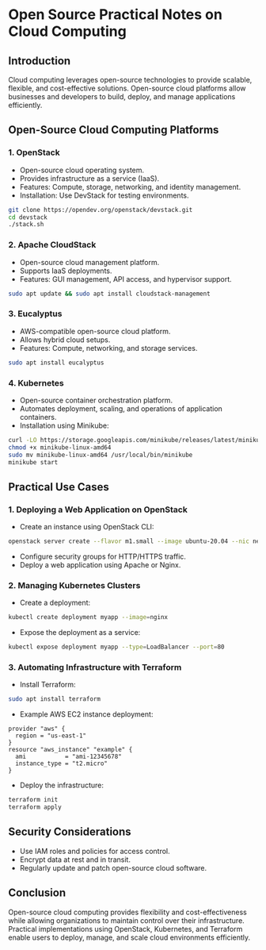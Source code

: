 # Open Source Practical Notes on Cloud Computing

## Introduction
Cloud computing leverages open-source technologies to provide scalable, flexible, and cost-effective solutions. Open-source cloud platforms allow businesses and developers to build, deploy, and manage applications efficiently.

## Open-Source Cloud Computing Platforms
### 1. **OpenStack**
   - Open-source cloud operating system.
   - Provides infrastructure as a service (IaaS).
   - Features: Compute, storage, networking, and identity management.
   - Installation: Use DevStack for testing environments.
   ```bash
   git clone https://opendev.org/openstack/devstack.git
   cd devstack
   ./stack.sh
   ```

### 2. **Apache CloudStack**
   - Open-source cloud management platform.
   - Supports IaaS deployments.
   - Features: GUI management, API access, and hypervisor support.
   ```bash
   sudo apt update && sudo apt install cloudstack-management
   ```

### 3. **Eucalyptus**
   - AWS-compatible open-source cloud platform.
   - Allows hybrid cloud setups.
   - Features: Compute, networking, and storage services.
   ```bash
   sudo apt install eucalyptus
   ```

### 4. **Kubernetes**
   - Open-source container orchestration platform.
   - Automates deployment, scaling, and operations of application containers.
   - Installation using Minikube:
   ```bash
   curl -LO https://storage.googleapis.com/minikube/releases/latest/minikube-linux-amd64
   chmod +x minikube-linux-amd64
   sudo mv minikube-linux-amd64 /usr/local/bin/minikube
   minikube start
   ```

## Practical Use Cases
### 1. **Deploying a Web Application on OpenStack**
   - Create an instance using OpenStack CLI:
   ```bash
   openstack server create --flavor m1.small --image ubuntu-20.04 --nic net-id=public --security-group default --key-name mykey webserver
   ```
   - Configure security groups for HTTP/HTTPS traffic.
   - Deploy a web application using Apache or Nginx.

### 2. **Managing Kubernetes Clusters**
   - Create a deployment:
   ```bash
   kubectl create deployment myapp --image=nginx
   ```
   - Expose the deployment as a service:
   ```bash
   kubectl expose deployment myapp --type=LoadBalancer --port=80
   ```

### 3. **Automating Infrastructure with Terraform**
   - Install Terraform:
   ```bash
   sudo apt install terraform
   ```
   - Example AWS EC2 instance deployment:
   ```hcl
   provider "aws" {
     region = "us-east-1"
   }
   resource "aws_instance" "example" {
     ami           = "ami-12345678"
     instance_type = "t2.micro"
   }
   ```
   - Deploy the infrastructure:
   ```bash
   terraform init
   terraform apply
   ```

## Security Considerations
- Use IAM roles and policies for access control.
- Encrypt data at rest and in transit.
- Regularly update and patch open-source cloud software.

## Conclusion
Open-source cloud computing provides flexibility and cost-effectiveness while allowing organizations to maintain control over their infrastructure. Practical implementations using OpenStack, Kubernetes, and Terraform enable users to deploy, manage, and scale cloud environments efficiently.

